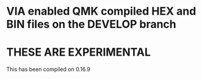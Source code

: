 # VIA enabled QMK compiled HEX and BIN files on the DEVELOP branch

# THESE ARE EXPERIMENTAL 

 This has been compiled on 0.16.9
